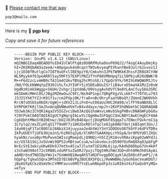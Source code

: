 📧 [Please contact me that way](mailto:pop3@mailo.com)

    pop3@mailo.com

---

Here is my  🔑  **pgp key**

 *Copy and save it for future references*

---


        -----BEGIN PGP PUBLIC KEY BLOCK-----
        Version: GnuPG v1.4.12 (GNU/Linux)
        mQINBGIDaq4BEADDfoID4IUlWlPtq8z0O8RFMuhaOovP69QJ2/fAsgC4AuyDmjKy
        hI+ZKSRQbAW3a2eeA/+A0pqavk4n0cqxtTW3v6vyeqPIVhunYBe8Julrb2svov1J
        cjc1EO8fRutlgCo7I8T9uUFxlIBE9pzY0/Cmkvhn3JPkTW9KkK3hssFZR8UXCYdW
        NL5MyykHf63peARRl5ay5MFt57EXPlPNZ2fYnP88VMbHpq7iL50PbjuR26UBWKrB
        M++F6d2zcLvmHB9cTA31m4CUkvTBVg2hcMtnSE/i7GpQr9Yk/hRI9iKWQWUM1Jtv
        /Nd/FOLkKWWqYpZ93OJihLfxJYIUF+5jX5DEuBUuISrliB4urxD5maVA1MzZz0sW
        UgdRzRiHk5Wggp+56UH/ZvhgrjIpVdm6/O9VsygAvhOVfC9e0YLAnCfuy56G3SRC
        mk5DmKcMHnC0S/JBg2MZHwOuzC9FC/Ns94P1opc7QRgPXgzVLskKf+T70fXLu793
        J3JISYhKTYZJrK91f1v/cm2PXpjOK/fraD+nBcOhryFaaYUBoQY/ZUmnE2WU0Vkh
        RrcNfoOSb5a0bOX/UgWj+jdXV2iJLiFnO+ut08aUzXHC2KA98/xlfFY0aNBX8LlC
        bYRPGKfK0jlSmJhxAnqQbNWuHVmTvB4vddayx/mpJt+2KVP3h8NbmtbC3QARAQAB
        tDJwb3AzIChQR1Aga2V5IGZvciBwb3AzQG1haWxvLmNvbSkgPHBvcDNAbWFpbG8u
        Y29tPokCOAQTAQIAIgUCYgNqrgIbLwYLCQgHAwIGFQgCCQoLBBYCAwECHgECF4AA
        CgkQbhtMNoSYBIHEnw//bU2J0JRzB4E4pctjDUgMUkF8SqqaTs7ENecFQvkrmI1q
        1LYylq2/msZCyHlq517f9oNY7z1002bxRDlnTqcle6Igk0Ab7dotjkBIqmt3Gn/J
        14yH0jqF1Tat80OlUJ8AbzXJ4juyyaaJe4btWzY3nY1DOOUsO6TkbYFz6dFVTDRx
        IkPuUUEYTjUFb3HjmJnS/hiR6tq2y6/Xl6RhTGAAKHpLcYhSpA/br9PUYUDlZXQc
        hyakNc/uva0prMuPwvm1WIszgMaepdLjQ9NQj+h5CZjR1AvvXRAxiKpg02wWYdJi
        ez/U5l61SGjJx5UvWi9QPS2vRBtswCiuA/wlubvdoczcD590YDsRmQ8XqOJpbFgP
        NrEcStE3ekcyUKwKDk9J7mthx45jw7JlutmT1ESUNL6jip/KAdkD6DbpG7Un4kHf
        z3ihaW398ot72c5RB8LvduRFSvZwXRJ7pujcTQgtHRzhWz3GD+dht6Mm3h0SAyAi
        aAHDrbndTNOI8pYWx1x7GnWmHQ10wqAh5TaN3FnvgpDOCqyklAzDX8cdfumP1//A
        hQpFq/TqkwSSQnx3MTmID7EC6BVPgJBUC0X5FQci/ReWHBHoJyGohEmcVeaKDGT/
        jBy6UfpECkz8SmV9cCYMMFavvs6M5TYsELwhNkpdFp3s1oRI6sV4iFGaQx0YyMQ=
        =efyv
        -----END PGP PUBLIC KEY BLOCK-----
